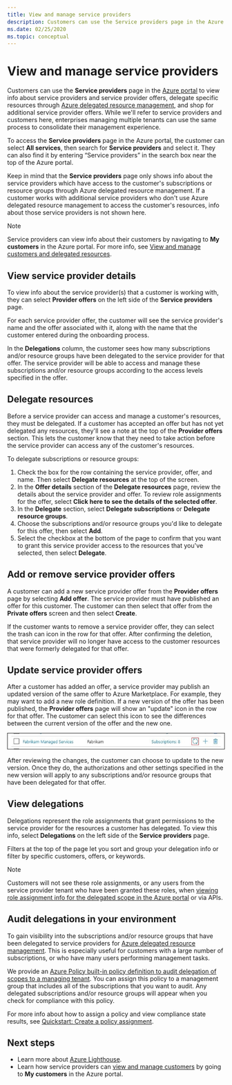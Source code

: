 ```yaml
---
title: View and manage service providers
description: Customers can use the Service providers page in the Azure portal to view info about service providers, service provider offers, and delegated resources.
ms.date: 02/25/2020
ms.topic: conceptual
---
```

# View and manage service providers

Customers can use the **Service providers** page in the [Azure portal](https://portal.azure.com) to view info about service providers and service provider offers, delegate specific resources through [Azure delegated resource management](../concepts/azure-delegated-resource-management.md), and shop for additional service provider offers. While we'll refer to service providers and customers here, enterprises managing multiple tenants can use the same process to consolidate their management experience.

To access the **Service providers** page in the Azure portal, the customer can select **All services**, then search for **Service providers** and select it. They can also find it by entering “Service providers” in the search box near the top of the Azure portal.

Keep in mind that the **Service providers** page only shows info about the service providers which have access to the customer's subscriptions or resource groups through Azure delegated resource management. If a customer works with additional service providers who don't use Azure delegated resource management to access the customer's resources, info about those service providers is not shown here.

> [!NOTE]
> Service providers can view info about their customers by navigating to **My customers** in the Azure portal. For more info, see [View and manage customers and delegated resources](view-manage-customers.md).

## View service provider details

To view info about the service provider(s) that a customer is working with, they can select **Provider offers** on the left side of the **Service providers** page.

For each service provider offer, the customer will see the service provider's name and the offer associated with it, along with the name that the customer entered during the onboarding process.

In the **Delegations** column, the customer sees how many subscriptions and/or resource groups have been delegated to the service provider for that offer. The service provider will be able to access and manage these subscriptions and/or resource groups according to the access levels specified in the offer.

## Delegate resources

Before a service provider can access and manage a customer's resources, they must be delegated. If a customer has accepted an offer but has not yet delegated any resources, they'll see a note at the top of the **Provider offers** section. This lets the customer know that they need to take action before the service provider can access any of the customer's resources.

To delegate subscriptions or resource groups:

1. Check the box for the row containing the service provider, offer, and name. Then select **Delegate resources** at the top of the screen.
1. In the **Offer details** section of the **Delegate resources** page, review the details about the service provider and offer. To review role assignments for the offer, select **Click here to see the details of the selected offer**.
1. In the **Delegate** section, select **Delegate subscriptions** or **Delegate resource groups**.
1. Choose the subscriptions and/or resource groups you'd like to delegate for this offer, then select **Add**.
1. Select the checkbox at the bottom of the page to confirm that you want to grant this service provider access to the resources that you've selected, then select **Delegate**.

## Add or remove service provider offers

A customer can add a new service provider offer from the **Provider offers** page by selecting **Add offer**. The service provider must have published an offer for this customer. The customer can then select that offer from the **Private offers** screen and then select **Create**.

If the customer wants to remove a service provider offer, they can select the trash can icon in the row for that offer. After confirming the deletion, that service provider will no longer have access to the customer resources that were formerly delegated for that offer.

## Update service provider offers

After a customer has added an offer, a service provider may publish an updated version of the same offer to Azure Marketplace. For example, they may want to add a new role definition. If a new version of the offer has been published, the **Provider offers** page will show an "update" icon in the row for that offer. The customer can select this icon to see the differences between the current version of the offer and the new one.

 ![Update offer icon](../media/update-offer.jpg)

After reviewing the changes, the customer can choose to update to the new version. Once they do, the authorizations and other settings specified in the new version will apply to any subscriptions and/or resource groups that have been delegated for that offer.

## View delegations

Delegations represent the role assignments that grant permissions to the service provider for the resources a customer has delegated. To view this info, select **Delegations** on the left side of the **Service providers** page.

Filters at the top of the page let you sort and group your delegation info or filter by specific customers, offers, or keywords.

> [!NOTE]
> Customers will not see these role assignments, or any users from the service provider tenant who have been granted these roles, when [viewing role assignment info for the delegated scope in the Azure portal](../../role-based-access-control/role-assignments-list-portal.md#list-role-assignments-at-a-scope) or via APIs.

## Audit delegations in your environment

To gain visibility into the subscriptions and/or resource groups that have been delegated to service providers for [Azure delegated resource management](../concepts/azure-delegated-resource-management.md). This is especially useful for customers with a large number of subscriptions, or who have many users performing management tasks.

We provide an [Azure Policy built-in policy definition to audit delegation of scopes to a managing tenant](../../governance/policy/samples/built-in-policies.md#lighthouse). You can assign this policy to a management group that includes all of the subscriptions that you want to audit. Any delegated subscriptions and/or resource groups will appear when you check for compliance with this policy.

For more info about how to assign a policy and view compliance state results, see [Quickstart: Create a policy assignment](../../governance/policy/assign-policy-portal.md).

## Next steps
 
- Learn more about [Azure Lighthouse](../overview.md).
- Learn how service providers can [view and manage customers](view-manage-customers.md) by going to **My customers** in the Azure portal.